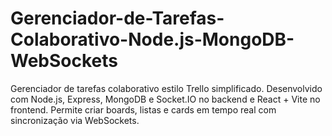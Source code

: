 # Gerenciador-de-Tarefas-Colaborativo-Node.js-MongoDB-WebSockets
Gerenciador de tarefas colaborativo estilo Trello simplificado. Desenvolvido com Node.js, Express, MongoDB e Socket.IO no backend e React + Vite no frontend. Permite criar boards, listas e cards em tempo real com sincronização via WebSockets.
